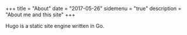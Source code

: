 +++
title = "About"
date = "2017-05-26"
sidemenu = "true"
description = "About me and this site"
+++

Hugo is a static site engine written in Go.

